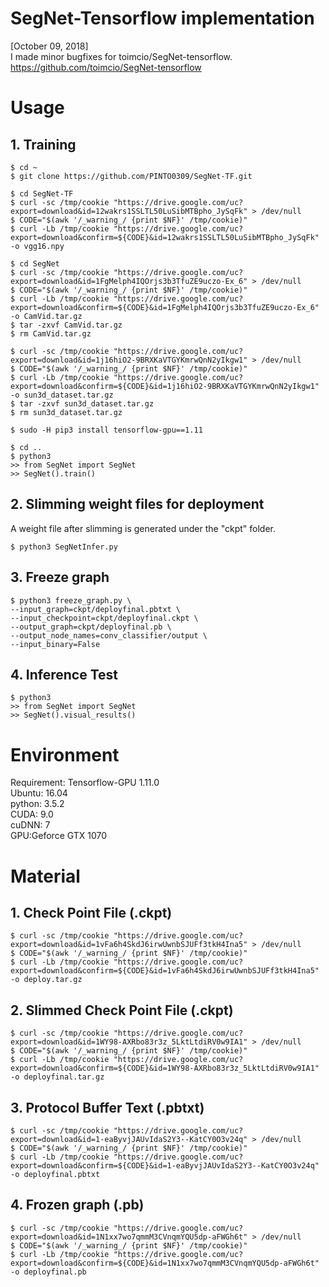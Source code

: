 # SegNet-Tensorflow implementation
[October 09, 2018]  
I made minor bugfixes for toimcio/SegNet-tensorflow.   
https://github.com/toimcio/SegNet-tensorflow

# Usage
## 1. Training
```
$ cd ~
$ git clone https://github.com/PINTO0309/SegNet-TF.git

$ cd SegNet-TF
$ curl -sc /tmp/cookie "https://drive.google.com/uc?export=download&id=12wakrs1SSLTL50LuSibMTBpho_JySqFk" > /dev/null
$ CODE="$(awk '/_warning_/ {print $NF}' /tmp/cookie)"
$ curl -Lb /tmp/cookie "https://drive.google.com/uc?export=download&confirm=${CODE}&id=12wakrs1SSLTL50LuSibMTBpho_JySqFk" -o vgg16.npy

$ cd SegNet
$ curl -sc /tmp/cookie "https://drive.google.com/uc?export=download&id=1FgMelph4IQOrjs3b3TfuZE9uczo-Ex_6" > /dev/null
$ CODE="$(awk '/_warning_/ {print $NF}' /tmp/cookie)"
$ curl -Lb /tmp/cookie "https://drive.google.com/uc?export=download&confirm=${CODE}&id=1FgMelph4IQOrjs3b3TfuZE9uczo-Ex_6" -o CamVid.tar.gz
$ tar -zxvf CamVid.tar.gz
$ rm CamVid.tar.gz

$ curl -sc /tmp/cookie "https://drive.google.com/uc?export=download&id=1j16hiO2-9BRXKaVTGYKmrwQnN2yIkgw1" > /dev/null
$ CODE="$(awk '/_warning_/ {print $NF}' /tmp/cookie)"
$ curl -Lb /tmp/cookie "https://drive.google.com/uc?export=download&confirm=${CODE}&id=1j16hiO2-9BRXKaVTGYKmrwQnN2yIkgw1" -o sun3d_dataset.tar.gz
$ tar -zxvf sun3d_dataset.tar.gz
$ rm sun3d_dataset.tar.gz

$ sudo -H pip3 install tensorflow-gpu==1.11

$ cd ..
$ python3
>> from SegNet import SegNet
>> SegNet().train()
```
## 2. Slimming weight files for deployment
A weight file after slimming is generated under the "ckpt" folder.
```
$ python3 SegNetInfer.py
```
## 3. Freeze graph
```
$ python3 freeze_graph.py \
--input_graph=ckpt/deployfinal.pbtxt \
--input_checkpoint=ckpt/deployfinal.ckpt \
--output_graph=ckpt/deployfinal.pb \
--output_node_names=conv_classifier/output \
--input_binary=False
```
## 4. Inference Test
```
$ python3
>> from SegNet import SegNet
>> SegNet().visual_results()
```

# Environment
Requirement: Tensorflow-GPU 1.11.0  
Ubuntu: 16.04  
python: 3.5.2  
CUDA: 9.0  
cuDNN: 7  
GPU:Geforce GTX 1070  

# Material
## 1. Check Point File (.ckpt)
```
$ curl -sc /tmp/cookie "https://drive.google.com/uc?export=download&id=1vFa6h4SkdJ6irwUwnbSJUFf3tkH4Ina5" > /dev/null
$ CODE="$(awk '/_warning_/ {print $NF}' /tmp/cookie)"
$ curl -Lb /tmp/cookie "https://drive.google.com/uc?export=download&confirm=${CODE}&id=1vFa6h4SkdJ6irwUwnbSJUFf3tkH4Ina5" -o deploy.tar.gz
```
## 2. Slimmed Check Point File (.ckpt)
```
$ curl -sc /tmp/cookie "https://drive.google.com/uc?export=download&id=1WY98-AXRbo83r3z_5LktLtdiRV0w9IA1" > /dev/null
$ CODE="$(awk '/_warning_/ {print $NF}' /tmp/cookie)"
$ curl -Lb /tmp/cookie "https://drive.google.com/uc?export=download&confirm=${CODE}&id=1WY98-AXRbo83r3z_5LktLtdiRV0w9IA1" -o deployfinal.tar.gz
```
## 3. Protocol Buffer Text (.pbtxt)
```
$ curl -sc /tmp/cookie "https://drive.google.com/uc?export=download&id=1-eaByvjJAUvIdaS2Y3--KatCY0O3v24q" > /dev/null
$ CODE="$(awk '/_warning_/ {print $NF}' /tmp/cookie)"
$ curl -Lb /tmp/cookie "https://drive.google.com/uc?export=download&confirm=${CODE}&id=1-eaByvjJAUvIdaS2Y3--KatCY0O3v24q" -o deployfinal.pbtxt
```
## 4. Frozen graph (.pb)
```
$ curl -sc /tmp/cookie "https://drive.google.com/uc?export=download&id=1N1xx7wo7qmmM3CVnqmYQU5dp-aFWGh6t" > /dev/null
$ CODE="$(awk '/_warning_/ {print $NF}' /tmp/cookie)"
$ curl -Lb /tmp/cookie "https://drive.google.com/uc?export=download&confirm=${CODE}&id=1N1xx7wo7qmmM3CVnqmYQU5dp-aFWGh6t" -o deployfinal.pb
```




